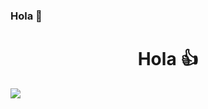 ### Hola 👋
<div align="center">
 <h1 align>Hola 👍</h1> 
</div>

<img src= "https://png.pngtree.com/background/20220729/original/pngtree-programming-and-coding-banner-working-picture-image_1862296.jpg">

<!--
**manuQuevedO/manuQuevedO** is a ✨ _special_ ✨ repository because its `README.md` (this file) appears on your GitHub profile.

Here are some ideas to get you started:

- 🔭 I’m currently working on ...
- 🌱 I’m currently learning ...
- 👯 I’m looking to collaborate on ...
- 🤔 I’m looking for help with ...
- 💬 Ask me about ...
- 📫 How to reach me: ...
- 😄 Pronouns: ...
- ⚡ Fun fact: ...
-->

